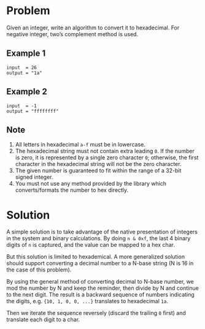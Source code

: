 # Problem

Given an integer, write an algorithm to convert it to hexadecimal. For negative integer, two’s complement method is used.

## Example 1

```
input  = 26
output = "1a"
```

## Example 2

```
input  = -1
output = "ffffffff"
```

## Note

1. All letters in hexadecimal `a-f` must be in lowercase.
2. The hexadecimal string must not contain extra leading `0`. If the number is zero, it is represented by a single zero character `0`; otherwise, the first character in the hexadecimal string will not be the zero character.
3. The given number is guaranteed to fit within the range of a 32-bit signed integer.
4. You must not use any method provided by the library which converts/formats the number to hex directly.

# Solution

A simple solution is to take advantage of the native presentation of integers in the system and binary calculations. By doing `n & 0xf`, the last 4 binary digits of `n` is captured, and the value can be mapped to a hex char.

But this solution is limited to hexademical. A more generalized solution should support converting a decimal number to a N-base string (N is 16 in the case of this problem).

By using the general method of converting decimal to N-base number, we mod the number by N and keep the reminder, then divide by N and continue to the next digit. The result is a backward sequence of numbers indicating the digits, e.g. `{10, 1, 0, 0, ...}` translates to hexadecimal `1a`.

Then we iterate the sequence reversely (discard the trailing `0` first) and translate each digit to a char.
